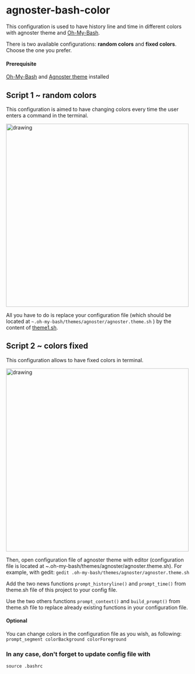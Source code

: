 # agnoster-bash-color
This configuration is used to have history line and time in different colors with agnoster theme and [Oh-My-Bash](https://ohmybash.nntoan.com/).

There is two available configurations: **random colors** and **fixed colors**. Choose the one you prefer.

#### Prerequisite

[Oh-My-Bash](https://ohmybash.nntoan.com/) and [Agnoster theme](https://github.com/ohmybash/oh-my-bash/wiki/Themes) installed


## Script 1 ~ random colors

This configuration is aimed to have changing colors every time the user enters a command in the terminal.

<img src="https://github.com/manialinux/agnoster-bash-color/blob/main/agnoster-bash-random-color.png" alt="drawing" width="500"/>

All you have to do is replace your configuration file (which should be located at `~.oh-my-bash/themes/agnoster/agnoster.theme.sh` ) by the content of [theme1.sh]().


## Script 2 ~ colors fixed 

This configuration allows to have fixed colors in terminal.

<img src="https://github.com/manialinux/agnoster-bash-color/blob/main/agnoster-bash-fixed-color.png" alt="drawing" width="500"/>

Then, open configuration file of agnoster theme with editor (configuration file is located at ~.oh-my-bash/themes/agnoster/agnoster.theme.sh).
For example, with gedit:
`gedit .oh-my-bash/themes/agnoster/agnoster.theme.sh`

Add the two news functions `prompt_historyline()` and `prompt_time()` from theme.sh file of this project to your config file.

Use the two others functions `prompt_context()` and `build_prompt()` from theme.sh file to replace already existing functions in your configuration file.


#### Optional

You can change colors in the configuration file as you wish, as following: `prompt_segment colorBackground colorForeground`

### In any case, don't forget to update config file with 
`source .bashrc`
